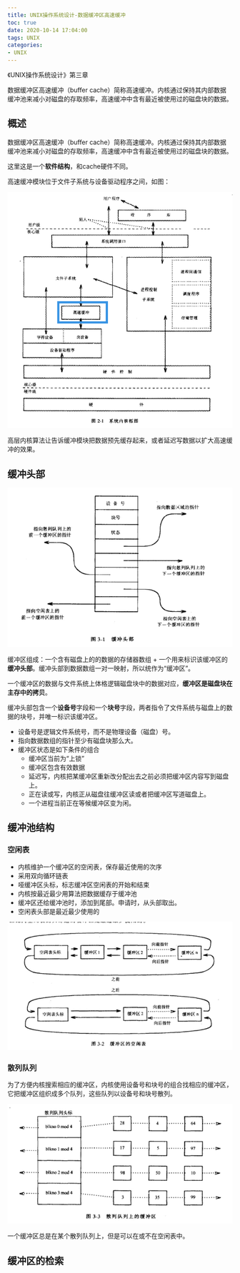 ```yaml
---
title: UNIX操作系统设计-数据缓冲区高速缓冲
toc: true
date: 2020-10-14 17:04:00
tags: UNIX
categories:
- UNIX
---
```


《UNIX操作系统设计》第三章

数据缓冲区高速缓冲（buffer cache）简称高速缓冲。内核通过保持其内部数据缓冲池来减小对磁盘的存取频率，高速缓冲中含有最近被使用过的磁盘块的数据。

<!--more-->

## 概述

数据缓冲区高速缓冲（buffer cache）简称高速缓冲。内核通过保持其内部数据缓冲池来减小对磁盘的存取频率，高速缓冲中含有最近被使用过的磁盘块的数据。

这里这是一个**软件结构**，和cache硬件不同。

高速缓冲模块位于文件子系统与设备驱动程序之间，如图：

![image-20201014171109809](UNIX操作系统设计-数据缓冲区高速缓冲\image-20201014171109809.png)

高层内核算法让告诉缓冲模块把数据预先缓存起来，或者延迟写数据以扩大高速缓冲的效果。

## 缓冲头部

![image-20201014172335559](UNIX操作系统设计-数据缓冲区高速缓冲\image-20201014172335559.png)

缓冲区组成：一个含有磁盘上的的数据的存储器数组 + 一个用来标识该缓冲区的**缓冲头部**。缓冲头部到数据数组一对一映射，所以统作为“缓冲区”。

一个缓冲区的数据与文件系统上体格逻辑磁盘块中的数据对应，**缓冲区是磁盘块在主存中的拷贝**。

缓冲头部包含一个**设备号**字段和一个**块号**字段，两者指令了文件系统与磁盘上的数据的块号，并唯一标识该缓冲区。

* 设备号是逻辑文件系统号，而不是物理设备（磁盘）号。
* 指向数据数组的指针至少有磁盘块那么大。
* 缓冲区状态是如下条件的组合
  * 缓冲区当前为“上锁”
  * 缓冲区包含有效数据
  * 延迟写，内核把某缓冲区重新改分配出去之前必须把缓冲区内容写到磁盘上。
  * 正在读或写，内核正从磁盘往缓冲区读或者把缓冲区写道磁盘上。
  * 一个进程当前正在等候缓冲区变为闲。

## 缓冲池结构

### 空闲表

* 内核维护一个缓冲区的空闲表，保存最近使用的次序
* 采用双向循环链表
* 哑缓冲区头标，标志缓冲区空闲表的开始和结束
* 内核按最近最少用算法把数据缓存于缓冲池
* 缓冲区还给缓冲池时，添加到尾部。申请时，从头部取出。
* 空闲表头部是最近最少使用的

![image-20201015012235788](UNIX操作系统设计-数据缓冲区高速缓冲\image-20201015012235788.png)

### 散列队列

为了方便内核搜索相应的缓冲区，内核使用设备号和块号的组合找相应的缓冲区，它把缓冲区组织成多个队列，这些队列以设备号和块号散列。

![image-20201015013622658](UNIX操作系统设计-数据缓冲区高速缓冲\image-20201015013622658.png)

一个缓冲区总是在某个散列队列上，但是可以在或不在空闲表中。

## 缓冲区的检索

